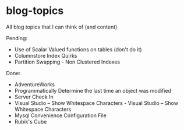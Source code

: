 blog-topics
===========

All blog topics that I can think of (and content)

Pending:
 - Use of Scalar Valued functions on tables (don't do it)
 - Columnstore Index Quirks
 - Partition Swapping - Non Clustered Indexes

Done:
 - AdventureWorks
 - Programmatically Determine the last time an object was modified
 - Server Check In
 - Visual Studio – Show Whitespace Characters - Visual Studio – Show Whitespace Characters
 - Mysql Convenience Configuration File
 - Rubik's Cube